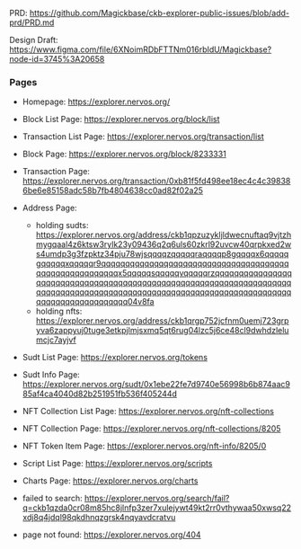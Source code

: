 PRD: https://github.com/Magickbase/ckb-explorer-public-issues/blob/add-prd/PRD.md

Design Draft: https://www.figma.com/file/6XNoimRDbFTTNm016rbIdU/Magickbase?node-id=3745%3A20658

### Pages

- Homepage: https://explorer.nervos.org/
- Block List Page: https://explorer.nervos.org/block/list
- Transaction List Page: https://explorer.nervos.org/transaction/list
- Block Page: https://explorer.nervos.org/block/8233331
- Transaction Page: https://explorer.nervos.org/transaction/0xb81f5fd498ee18ec4c4c398386be6e85158adc58b7fb4804638cc0ad82f02a25
- Address Page:

    - holding sudts: https://explorer.nervos.org/address/ckb1qpzuzykljldwecnuftaq9vjtzhmygqaal4z6ktsw3rylk23y09436q2q6uls60zkrl92uvcw40qrpkxed2ws4umdp3g3fzpktz34pju78wjsqqqqzqqqqqraqqqqp8gqqqqx6qqqqqgqqqqqxqqqqqr9qqqqqqqqqqqqqqqqqqqqqqqqqqqqqqqqqqqqqqqqqqqqqqqqqqqqqqqqx5qqqqqsqqqqqvqqqqqrzqqqqqqqqqqqqqqqqqqqqqqqqqqqqqqqqqqqqqqqqqqqqqqqqqqqqqqqqqqqqqqqqqqqqqqqqqqqqqqqqqqqqqqqqqqqqqqqqqqqqqqqqqqqqqqqqqqqqqqqqqqqqqqqqqqqqqqqqqqqqq04v8fa
    - holding nfts: https://explorer.nervos.org/address/ckb1qrgp752jcfnm0uemj723grpyva6zappyuj0tuge3etkpjlmjsxmq5qt6rug04lzc5j6ce48cl9dwhdzlelumcjc7ayjvf

- Sudt List Page: https://explorer.nervos.org/tokens
- Sudt Info Page: https://explorer.nervos.org/sudt/0x1ebe22fe7d9740e56998b6b874aac985af4ca4040d82b251951fb536f405244d
- NFT Collection List Page: https://explorer.nervos.org/nft-collections
- NFT Collection Page: https://explorer.nervos.org/nft-collections/8205
- NFT Token Item Page: https://explorer.nervos.org/nft-info/8205/0
- Script List Page: https://explorer.nervos.org/scripts
- Charts Page: https://explorer.nervos.org/charts
- failed to search: https://explorer.nervos.org/search/fail?q=ckb1qzda0cr08m85hc8jlnfp3zer7xulejywt49kt2rr0vthywaa50xwsq22xdj8q4jdql98qkdhnqzgrsk4nqyavdcratvu
- page not found: https://explorer.nervos.org/404
